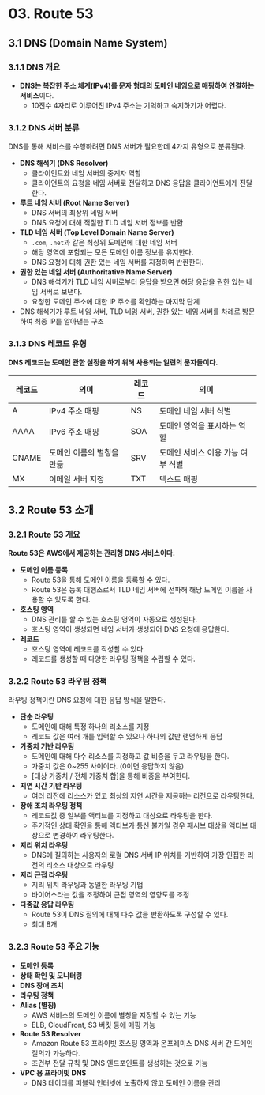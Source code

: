 # 03. Route 53

## 3.1 DNS (Domain Name System)

### 3.1.1 DNS 개요

- **DNS는 복잡한 주소 체계(IPv4)를 문자 형태의 도메인 네임으로 매핑하여 연결하는 서비스**이다.
    - 10진수 4자리로 이루어진 IPv4 주소는 기억하고 숙지하기가 어렵다.

### 3.1.2 DNS 서버 분류

DNS를 통해 서비스를 수행하려면 DNS 서버가 필요한데 4가지 유형으로 분류된다.

- **DNS 해석기 (DNS Resolver)**
    - 클라이언트와 네임 서버의 중계자 역할
    - 클라이언트의 요청을 네임 서버로 전달하고 DNS 응답을 클라이언트에게 전달한다.
- **루트 네임 서버 (Root Name Server)**
    - DNS 서버의 최상위 네임 서버
    - DNS 요청에 대해 적절한 TLD 네임 서버 정보를 반환
- **TLD 네임 서버 (Top Level Domain Name Server)**
    - `.com`, `.net`과 같은 최상위 도메인에 대한 네임 서버
    - 해당 영역에 포함되는 모든 도메인 이름 정보를 유지한다.
    - DNS 요청에 대해 권한 있는 네임 서버를 지정하여 반환한다.
- **권한 있는 네임 서버 (Authoritative Name Server)**
    - DNS 해석기가 TLD 네임 서버로부터 응답을 받으면 해당 응답을 권한 있는 네임 서버로 보낸다.
    - 요청한 도메인 주소에 대한 IP 주소를 확인하는 마지막 단계
- DNS 해석기가 루트 네임 서버, TLD 네임 서버, 권한 있는 네임 서버를 차례로 방문하여 최종 IP를 알아낸는 구조

### 3.1.3 DNS 레코드 유형

**DNS 레코드는 도메인 관한 설정을 하기 위해 사용되는 일련의 문자들이다.**

| 레코드 | 의미 | 레코드  | 의미 |
| --- | --- | --- | --- |
| A | IPv4 주소 매핑 | NS | 도메인 네임 서버 식별 |
| AAAA | IPv6 주소 매핑 | SOA | 도메인 영역을 표시하는 역할 |
| CNAME | 도메인 이름의 별칭을 만듦 | SRV | 도메인 서비스 이용 가능 여부 식별 |
| MX | 이메일 서버 지정 | TXT | 텍스트 매핑 |

## 3.2 Route 53 소개

### 3.2.1 Route 53 개요

**Route 53은 AWS에서 제공하는 관리형 DNS 서비스이다.**

- **도메인 이름 등록**
    - Route 53을 통해 도메인 이름을 등록할 수 있다.
    - Route 53은 등록 대행소로서 TLD 네임 서버에 전파해 해당 도메인 이름을 사용할 수 있도록 한다.
- **호스팅 영역**
    - DNS 관리를 할 수 있는 호스팅 영역이 자동으로 생성된다.
    - 호스팅 영역이 생성되면 네임 서버가 생성되어 DNS 요청에 응답한다.
- **레코드**
    - 호스팅 영역에 레코드를 작성할 수 있다.
    - 레코드를 생성할 때 다양한 라우팅 정책을 수립할 수 있다.

### 3.2.2 Route 53 라우팅 정책

라우팅 정책이란 DNS 요청에 대한 응답 방식을 말한다.

- **단순 라우팅**
    - 도메인에 대해 특정 하나의 리소스를 지정
    - 레코드 값은 여러 개를 입력할 수 있으나 하나의 값만 랜덤하게 응답
- **가중치 기반 라우팅**
    - 도메인에 대해 다수 리소스를 지정하고 값 비중을 두고 라우팅을 한다.
    - 가중치 값은 0~255 사이이다. (0이면 응답하지 않음)
    - [대상 가중치 / 전체 가중치 합]을 통해 비중을 부여한다.
- **지연 시간 기반 라우팅**
    - 여러 리전에 리소스가 있고 최상의 지연 시간을 제공하는 리전으로 라우팅한다.
- **장애 조치 라우팅 정책**
    - 레코드값 중 일부를 액티브를 지정하고 대상으로 라우팅을 한다.
    - 주기적인 상태 확인을 통해 액티브가 통신 불가일 경우 패시브 대상을 액티브 대상으로 변경하여 라우팅한다.
- **지리 위치 라우팅**
    - DNS에 질의하는 사용자의 로컬 DNS 서버 IP 위치를 기반하여 가장 인접한 리전의 리소스 대상으로 라우팅
- **지리 근접 라우팅**
    - 지리 위치 라우팅과 동일한 라우팅 기법
    - 바이어스라는 값을 조정하여 근접 영역의 영향도를 조정
- **다중값 응답 라우팅**
    - Route 53이 DNS 질의에 대해 다수 값을 반환하도록 구성할 수 있다.
    - 최대 8개

### 3.2.3 Route 53 주요 기능

- **도메인 등록**
- **상태 확인 및 모니터링**
- **DNS 장애 조치**
- **라우팅 정책**
- **Alias (별칭)**
    - AWS 서비스의 도메인 이름에 별칭을 지정할 수 있는 기능
    - ELB, CloudFront, S3 버킷 등에 매핑 가능
- **Route 53 Resolver**
    - Amazon Route 53 프라이빗 호스팅 영역과 온프레미스 DNS 서버 간 도메인 질의가 가능하다.
    - 조건부 전달 규칙 및 DNS 엔드포인트를 생성하는 것으로 가능
- **VPC 용 프라이빗 DNS**
    - DNS 데이터를 퍼블릭 인터넷에 노출하지 않고 도메인 이름을 관리
